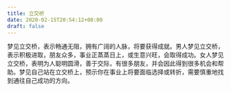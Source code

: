 ```yaml
---
title: 立交桥
date: 2020-02-15T20:54:12+08:00
draft: false
---
```


梦见立交桥，表示畅通无阻，拥有广阔的人脉，将要获得成就。男人梦见立交桥，表示积极进取，朋友众多，事业正蒸蒸日上，或生意兴旺，会取得成功。女人梦见立交桥，表明为人聪明圆滑，善于交际，有很多朋友，并会因此得到很多机会和帮助。梦见自己站在立交桥上，预示你在事业上将要面临选择或转折，需要慎重地找到通往自己成功的方向。